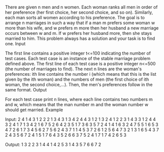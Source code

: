 There are given n men and n women. Each woman ranks all men in order of her preference (her first choice, her second choice, and so on). Similarly, each man sorts all women according to his preference. The goal is to arrange n marriages in such a way that if a man m prefers some woman w more than his wife, and w prefers m more then her husband a new marriage occurs between w and m. If w prefers her husband more, then she stays married to him. This problem always has a solution and your task is to find one.
Input

The first line contains a positive integer t<=100 indicating the number of test cases. Each test case is an instance of the stable marriage problem defined above. The first line of each test case is a positive integer n<=500 (the number of marriages to find). The next n lines are the woman's preferences: ith line contains the number i (which means that this is the list given by the ith woman) and the numbers of men (the first choice of ith woman, the second choice,...). Then, the men's preferences follow in the same format.
Output

For each test case print n lines, where each line contains two numbers m and w, which means that the man number m and the woman number w should get married.
Example

Input:
2
4
1 4 3 1 2
2 2 1 3 4
3 1 3 4 2
4 4 3 1 2
1 3 2 4 1
2 2 3 1 4
3 3 1 2 4
4 3 2 4 1
7
1 3 4 2 1 6 7 5
2 6 4 2 3 5 1 7
3 6 3 5 7 2 4 1
4 1 6 3 2 4 7 5
5 1 6 5 3 4 7 2
6 1 7 3 4 5 6 2
7 5 6 2 4 3 7 1
1 4 5 3 7 2 6 1
2 5 6 4 7 3 2 1
3 1 6 5 4 3 7 2
4 3 5 6 7 2 4 1
5 1 7 6 4 3 5 2
6 6 3 7 5 2 4 1
7 1 7 4 2 6 5 3



Output:
1 3
2 2
3 1
4 4
1 4
2 5
3 1
4 3
5 7
6 6
7 2
